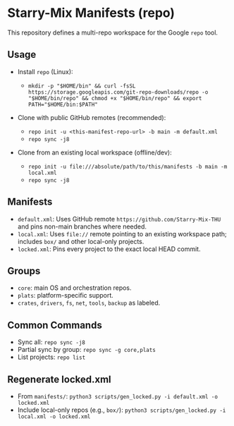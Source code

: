 Starry-Mix Manifests (repo)
=================================

This repository defines a multi-repo workspace for the Google `repo` tool.

Usage
-----
- Install `repo` (Linux):
  - `mkdir -p "$HOME/bin" && curl -fsSL https://storage.googleapis.com/git-repo-downloads/repo -o "$HOME/bin/repo" && chmod +x "$HOME/bin/repo" && export PATH="$HOME/bin:$PATH"`

- Clone with public GitHub remotes (recommended):
  - `repo init -u <this-manifest-repo-url> -b main -m default.xml`
  - `repo sync -j8`

- Clone from an existing local workspace (offline/dev):
  - `repo init -u file:///absolute/path/to/this/manifests -b main -m local.xml`
  - `repo sync -j8`

Manifests
---------
- `default.xml`: Uses GitHub remote `https://github.com/Starry-Mix-THU` and pins non-main branches where needed.
- `local.xml`: Uses `file://` remote pointing to an existing workspace path; includes `box/` and other local-only projects.
- `locked.xml`: Pins every project to the exact local HEAD commit.

Groups
------
- `core`: main OS and orchestration repos.
- `plats`: platform-specific support.
- `crates`, `drivers`, `fs`, `net`, `tools`, `backup` as labeled.

Common Commands
---------------
- Sync all: `repo sync -j8`
- Partial sync by group: `repo sync -g core,plats`
- List projects: `repo list`

Regenerate locked.xml
---------------------
- From `manifests/`: `python3 scripts/gen_locked.py -i default.xml -o locked.xml`
- Include local-only repos (e.g., `box/`): `python3 scripts/gen_locked.py -i local.xml -o locked.xml`
